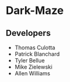 # Dark-Maze

## Developers
+ Thomas Culotta
+ Patrick Blanchard
+ Tyler Bellue
+ Mike Zielewski
+ Allen Williams
